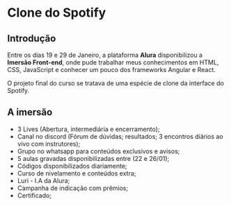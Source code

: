 # Clone do Spotify

## Introdução

Entre os dias 19 e 29 de Janeiro, a plataforma **Alura** disponibilizou a **Imersão Front-end**, onde pude trabalhar meus conhecimentos em HTML, CSS, JavaScript e conhecer um pouco dos frameworks Angular e React.

O projeto final do curso se tratava de uma espécie de clone da interface do Spotify. 

## A imersão

* 3 Lives (Abertura, intermediária e encerramento);
* Canal no discord (Fórum de dúvidas; resultados; 3 encontros diários ao vivo com instrutores);
* Grupo no whatsapp para conteúdos exclusivos e avisos;
* 5 aulas gravadas disponibilizadas entre (22 e 26/01);
* Códigos disponibilizados diariamente;
* Curso de nivelamento e conteúdos extra;
* Luri - I.A da Alura;
* Campanha de indicação com prêmios;
* Certificado;
